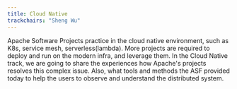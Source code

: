 ```yaml
---
title: Cloud Native
trackchairs: "Sheng Wu"
---
```


Apache Software Projects practice in the cloud native environment, such as K8s, service mesh, serverless(lambda). More projects are required to deploy and run on the modern infra, and leverage them.
In the Cloud Native track, we are going to share the experiences how Apache's projects resolves this complex issue. Also, what tools and methods the ASF provided today to help the users to observe and understand the distributed system.
